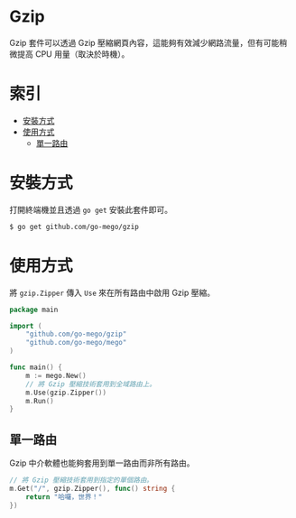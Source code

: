 # Gzip

Gzip 套件可以透過 Gzip 壓縮網頁內容，這能夠有效減少網路流量，但有可能稍微提高 CPU 用量（取決於時機）。

# 索引

* [安裝方式](#安裝方式)
* [使用方式](#使用方式)
    * [單一路由](#單一路由)

# 安裝方式

打開終端機並且透過 `go get` 安裝此套件即可。

```bash
$ go get github.com/go-mego/gzip
```

# 使用方式

將 `gzip.Zipper` 傳入 `Use` 來在所有路由中啟用 Gzip 壓縮。

```go
package main

import (
	"github.com/go-mego/gzip"
	"github.com/go-mego/mego"
)

func main() {
    m := mego.New()
    // 將 Gzip 壓縮技術套用到全域路由上。
	m.Use(gzip.Zipper())
	m.Run()
}
```

## 單一路由

Gzip 中介軟體也能夠套用到單一路由而非所有路由。

```go
// 將 Gzip 壓縮技術套用到指定的單個路由。
m.Get("/", gzip.Zipper(), func() string {
    return "哈囉，世界！"
})
```